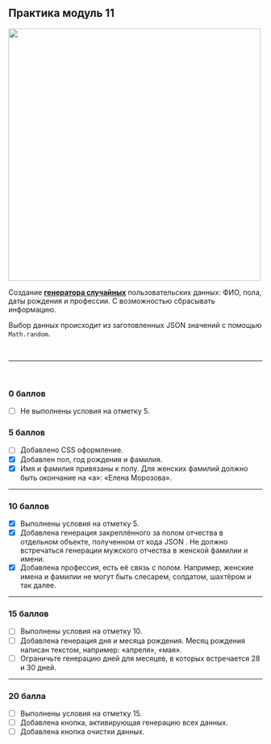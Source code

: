 ## Практика модуль 11

<img src="https://lms.skillfactory.ru/assets/courseware/v1/21b62d5adffec54fac7047c1ed8a63e2/asset-v1:SkillFactory+PHP-2.0+2020+type@asset+block/m16_cover_practice.svg" style="height:500px ">

Создание [**генератора случайных**](https://deflion.github.io/php/bjs/10_function_object/project) пользовательских данных: ФИО, пола, даты рождения и профессии. С возможностью сбрасывать информацию.

Выбор данных происходит из заготовленных JSON значений с помощью `Math.random`.

<br>
<hr>
<br>

### 0 баллов

- [ ] Не выполнены условия на отметку 5.

### 5 баллов

- [ ] Добавлено CSS оформление.
- [x] Добавлен пол, год рождения и фамилия.
- [x] Имя и фамилия привязаны к полу. Для женских фамилий должно быть окончание на «а»: «Елена Морозова».

<hr>

### 10 баллов

- [x] Выполнены условия на отметку 5.
- [x] Добавлена генерация закреплённого за полом отчества в отдельном объекте, полученном от кода JSON . Не должно встречаться генерации мужского отчества в женской фамилии и имени.
- [x] Добавлена профессия, есть её связь с полом. Например, женские имена и фамилии не могут быть слесарем, солдатом, шахтёром и так далее.

<hr>

### 15 баллов

- [ ] Выполнены условия на отметку 10.
- [ ] Добавлена генерация дня и месяца рождения. Месяц рождения написан текстом, например: «апреля», «мая».
- [ ] Ограничьте генерацию дней для месяцев, в которых встречается 28 и 30 дней.

<hr>

### 20 балла

- [ ] Выполнены условия на отметку 15.
- [ ] Добавлена кнопка, активирующая генерацию всех данных.
- [ ] Добавлена кнопка очистки данных.